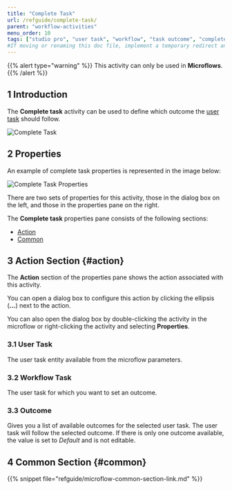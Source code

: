 ```yaml
---
title: "Complete Task"
url: /refguide/complete-task/
parent: "workflow-activities"
menu_order: 10
tags: ["studio pro", "user task", "workflow", "task outcome", "complete task"]
#If moving or renaming this doc file, implement a temporary redirect and let the respective team know they should update the URL in the product. See Mapping to Products for more details.
---
```


{{% alert type="warning" %}}
This activity can only be used in **Microflows**.
{{% /alert %}}

## 1 Introduction

The **Complete task** activity can be used to define which outcome the [user task](user-task) should follow. 

![Complete Task](attachments/set-task-outcome/complete-task.jpg)

## 2 Properties

An example of complete task properties is represented in the image below:

![Complete Task Properties](attachments/set-task-outcome/complete-task-properties.jpg)

There are two sets of properties for this activity, those in the dialog box on the left, and those in the properties pane on the right.

The **Complete task** properties pane consists of the following sections:

* [Action](#action)
* [Common](#common)

## 3 Action Section {#action}

The **Action** section of the properties pane shows the action associated with this activity.

You can open a dialog box to configure this action by clicking the ellipsis (**…**) next to the action.

You can also open the dialog box by double-clicking the activity in the microflow or right-clicking the activity and selecting **Properties**.

### 3.1 User Task

The user task entity available from the microflow parameters.

### 3.2 Workflow Task

The user task for which you want to set an outcome. 

### 3.3 Outcome

Gives you a list of available outcomes for the selected user task. The user task will follow the selected outcome. If there is only one outcome available, the value is set to *Default* and is not editable.

## 4 Common Section {#common}

{{% snippet file="refguide/microflow-common-section-link.md" %}}